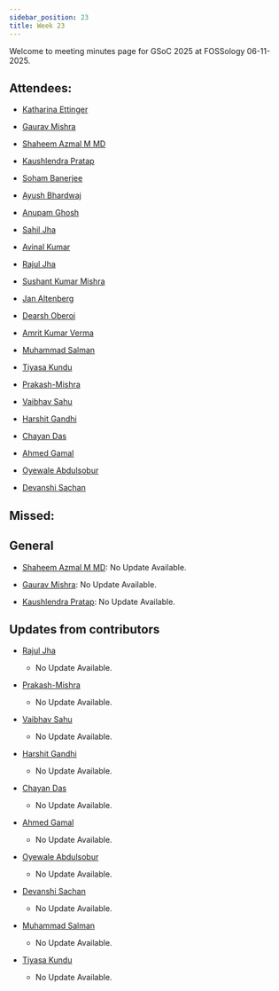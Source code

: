 ```yaml
---
sidebar_position: 23
title: Week 23
---
```


<!--
SPDX-License-Identifier: CC-BY-SA-4.0

SPDX-FileCopyrightText: 2025 Shaheem Azmal M MD <shaheem.azmal@gmail.com>
SPDX-FileCopyrightText: 2025 Siemens AG
-->

Welcome to meeting minutes page for GSoC 2025 at FOSSology 06-11-2025.


## Attendees:

  - [Katharina Ettinger](https://github.com/EttingerK)

  - [Gaurav Mishra](https://github.com/GMishx)

  - [Shaheem Azmal M MD](https://github.com/shaheemazmalmmd)

  - [Kaushlendra Pratap](https://github.com/Kaushl2208)

  - [Soham Banerjee](https://github.com/soham4abc)

  - [Ayush Bhardwaj](https://github.com/hastagAB)

  - [Anupam Ghosh](https://github.com/ag4ums)

  - [Sahil Jha](https://github.com/sjha2048)

  - [Avinal Kumar](https://github.com/avinal)

  - [Rajul Jha](https://github.com/rajuljha)

  - [Sushant Kumar Mishra](https://github.com/its-sushant)

  - [Jan Altenberg](https://github.com/JanAltenberg)

  - [Dearsh Oberoi](https://github.com/deo002)

  - [Amrit Kumar Verma](https://github.com/amritkv)

  - [Muhammad Salman](https://github.com/SalmanDeveloperz)

  - [Tiyasa Kundu](https://github.com/tiyasakundu)

  - [Prakash-Mishra](https://github.com/Prakash-Mishra-9ghz)

  - [Vaibhav Sahu](https://github.com/Vaibhavsahu2810)

  - [Harshit Gandhi](https://github.com/harshitg927)

  - [Chayan Das](https://github.com/ChayanDass)

  - [Ahmed Gamal](https://github.com/Ahmed-Gamal24)

  - [Oyewale Abdulsobur](https://github.com/smilingprogrammer)

  - [Devanshi Sachan](https://github.com/devxnshi)

## Missed:


## General

- [Shaheem Azmal M MD](https://github.com/shaheemazmalmmd): No Update Available.

- [Gaurav Mishra](https://github.com/GMishx): No Update Available.

- [Kaushlendra Pratap](https://github.com/Kaushl2208): No Update Available.

## Updates from contributors

- [Rajul Jha](https://github.com/rajuljha)

  - No Update Available.

- [Prakash-Mishra](https://github.com/Prakash-Mishra-9ghz)

  - No Update Available.

- [Vaibhav Sahu](https://github.com/Vaibhavsahu2810)

  - No Update Available.

- [Harshit Gandhi](https://github.com/harshitg927)

  - No Update Available.

- [Chayan Das](https://github.com/ChayanDass)

  - No Update Available.

- [Ahmed Gamal](https://github.com/Ahmed-Gamal24)

  - No Update Available.

- [Oyewale Abdulsobur](https://github.com/smilingprogrammer)

  - No Update Available.

- [Devanshi Sachan](https://github.com/devxnshi)

  - No Update Available.

- [Muhammad Salman](https://github.com/SalmanDeveloperz)

  - No Update Available.

- [Tiyasa Kundu](https://github.com/tiyasakundu)

  - No Update Available.


